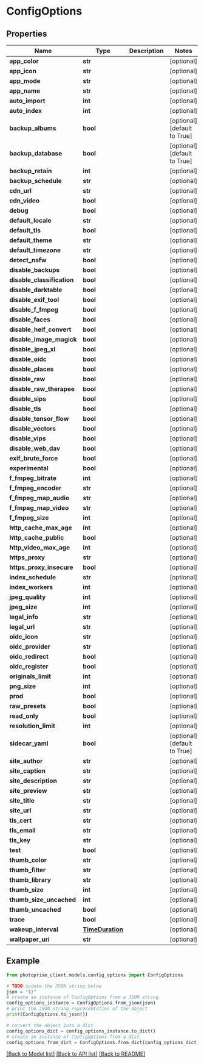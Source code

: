 # ConfigOptions


## Properties

Name | Type | Description | Notes
------------ | ------------- | ------------- | -------------
**app_color** | **str** |  | [optional]
**app_icon** | **str** |  | [optional]
**app_mode** | **str** |  | [optional]
**app_name** | **str** |  | [optional]
**auto_import** | **int** |  | [optional]
**auto_index** | **int** |  | [optional]
**backup_albums** | **bool** |  | [optional] [default to True]
**backup_database** | **bool** |  | [optional] [default to True]
**backup_retain** | **int** |  | [optional]
**backup_schedule** | **str** |  | [optional]
**cdn_url** | **str** |  | [optional]
**cdn_video** | **bool** |  | [optional]
**debug** | **bool** |  | [optional]
**default_locale** | **str** |  | [optional]
**default_tls** | **bool** |  | [optional]
**default_theme** | **str** |  | [optional]
**default_timezone** | **str** |  | [optional]
**detect_nsfw** | **bool** |  | [optional]
**disable_backups** | **bool** |  | [optional]
**disable_classification** | **bool** |  | [optional]
**disable_darktable** | **bool** |  | [optional]
**disable_exif_tool** | **bool** |  | [optional]
**disable_f_fmpeg** | **bool** |  | [optional]
**disable_faces** | **bool** |  | [optional]
**disable_heif_convert** | **bool** |  | [optional]
**disable_image_magick** | **bool** |  | [optional]
**disable_jpeg_xl** | **bool** |  | [optional]
**disable_oidc** | **bool** |  | [optional]
**disable_places** | **bool** |  | [optional]
**disable_raw** | **bool** |  | [optional]
**disable_raw_therapee** | **bool** |  | [optional]
**disable_sips** | **bool** |  | [optional]
**disable_tls** | **bool** |  | [optional]
**disable_tensor_flow** | **bool** |  | [optional]
**disable_vectors** | **bool** |  | [optional]
**disable_vips** | **bool** |  | [optional]
**disable_web_dav** | **bool** |  | [optional]
**exif_brute_force** | **bool** |  | [optional]
**experimental** | **bool** |  | [optional]
**f_fmpeg_bitrate** | **int** |  | [optional]
**f_fmpeg_encoder** | **str** |  | [optional]
**f_fmpeg_map_audio** | **str** |  | [optional]
**f_fmpeg_map_video** | **str** |  | [optional]
**f_fmpeg_size** | **int** |  | [optional]
**http_cache_max_age** | **int** |  | [optional]
**http_cache_public** | **bool** |  | [optional]
**http_video_max_age** | **int** |  | [optional]
**https_proxy** | **str** |  | [optional]
**https_proxy_insecure** | **bool** |  | [optional]
**index_schedule** | **str** |  | [optional]
**index_workers** | **int** |  | [optional]
**jpeg_quality** | **int** |  | [optional]
**jpeg_size** | **int** |  | [optional]
**legal_info** | **str** |  | [optional]
**legal_url** | **str** |  | [optional]
**oidc_icon** | **str** |  | [optional]
**oidc_provider** | **str** |  | [optional]
**oidc_redirect** | **bool** |  | [optional]
**oidc_register** | **bool** |  | [optional]
**originals_limit** | **int** |  | [optional]
**png_size** | **int** |  | [optional]
**prod** | **bool** |  | [optional]
**raw_presets** | **bool** |  | [optional]
**read_only** | **bool** |  | [optional]
**resolution_limit** | **int** |  | [optional]
**sidecar_yaml** | **bool** |  | [optional] [default to True]
**site_author** | **str** |  | [optional]
**site_caption** | **str** |  | [optional]
**site_description** | **str** |  | [optional]
**site_preview** | **str** |  | [optional]
**site_title** | **str** |  | [optional]
**site_url** | **str** |  | [optional]
**tls_cert** | **str** |  | [optional]
**tls_email** | **str** |  | [optional]
**tls_key** | **str** |  | [optional]
**test** | **bool** |  | [optional]
**thumb_color** | **str** |  | [optional]
**thumb_filter** | **str** |  | [optional]
**thumb_library** | **str** |  | [optional]
**thumb_size** | **int** |  | [optional]
**thumb_size_uncached** | **int** |  | [optional]
**thumb_uncached** | **bool** |  | [optional]
**trace** | **bool** |  | [optional]
**wakeup_interval** | [**TimeDuration**](TimeDuration.md) |  | [optional]
**wallpaper_uri** | **str** |  | [optional]

## Example

```python
from photoprism_client.models.config_options import ConfigOptions

# TODO update the JSON string below
json = "{}"
# create an instance of ConfigOptions from a JSON string
config_options_instance = ConfigOptions.from_json(json)
# print the JSON string representation of the object
print(ConfigOptions.to_json())

# convert the object into a dict
config_options_dict = config_options_instance.to_dict()
# create an instance of ConfigOptions from a dict
config_options_from_dict = ConfigOptions.from_dict(config_options_dict)
```
[[Back to Model list]](../README.md#documentation-for-models) [[Back to API list]](../README.md#documentation-for-api-endpoints) [[Back to README]](../README.md)


